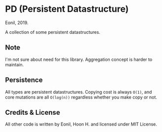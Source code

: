 PD (Persistent Datastructure)
======================
Eonil, 2019.

A collection of some persistent datastructures.



Note
-------
I'm not sure about need for this library.
Aggregation concept is harder to maintain. 



Persistence
--------------
All types are persistent datastructures. Copying cost is always `O(1)`,
and core mutations are all `O(log(n))` regardless whether you make copy or not.



Credits & License
---------------------
All other code is written by Eonil, Hoon H. and licensed under MIT License.

